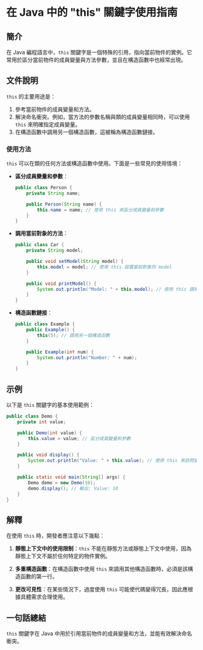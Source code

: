<!--
Meta Description: # 在 Java 中的 "this" 關鍵字使用指南 ## 簡介 在 Java 編程語言中，`this` 關鍵字是一個特殊的引用，指向當前物件的實例。它常用於區分當前物件的成員變量與方法參數，並且在構造函數中也經常出現。 ## 文件說明 `this` 的主要用途是： 1. 參考當前物件的成員變量和方...
Meta Keywords: public, model, value, java, demo
-->

# 在 Java 中的 "this" 關鍵字使用指南

## 簡介
在 Java 編程語言中，`this` 關鍵字是一個特殊的引用，指向當前物件的實例。它常用於區分當前物件的成員變量與方法參數，並且在構造函數中也經常出現。

## 文件說明
`this` 的主要用途是：
1. 參考當前物件的成員變量和方法。
2. 解決命名衝突。例如，當方法的參數名稱與類的成員變量相同時，可以使用 `this` 來明確指定成員變量。
3. 在構造函數中調用另一個構造函數，這被稱為構造函數鏈接。

### 使用方法
`this` 可以在類的任何方法或構造函數中使用。下面是一些常見的使用情境：

- **區分成員變量和參數**：
  ```java
  public class Person {
      private String name;

      public Person(String name) {
          this.name = name; // 使用 this 來區分成員變量和參數
      }
  }
  ```

- **調用當前對象的方法**：
  ```java
  public class Car {
      private String model;

      public void setModel(String model) {
          this.model = model; // 使用 this 設置當前對象的 model
      }

      public void printModel() {
          System.out.println("Model: " + this.model); // 使用 this 調用當前對象的 model
      }
  }
  ```

- **構造函數鏈接**：
  ```java
  public class Example {
      public Example() {
          this(5); // 調用另一個構造函數
      }

      public Example(int num) {
          System.out.println("Number: " + num);
      }
  }
  ```

## 示例
以下是 `this` 關鍵字的基本使用範例：

```java
public class Demo {
    private int value;

    public Demo(int value) {
        this.value = value; // 區分成員變量和參數
    }

    public void display() {
        System.out.println("Value: " + this.value); // 使用 this 來訪問當前對象的 value
    }

    public static void main(String[] args) {
        Demo demo = new Demo(10);
        demo.display(); // 輸出: Value: 10
    }
}
```

## 解釋
在使用 `this` 時，開發者應注意以下幾點：

1. **靜態上下文中的使用限制**：`this` 不能在靜態方法或靜態上下文中使用，因為靜態上下文不屬於任何特定的物件實例。
   
2. **多重構造函數**：在構造函數中使用 `this` 來調用其他構造函數時，必須是該構造函數的第一行。

3. **更改可見性**：在某些情況下，過度使用 `this` 可能使代碼變得冗長，因此應根據具體需求合理使用。

## 一句話總結
`this` 關鍵字在 Java 中用於引用當前物件的成員變量和方法，並能有效解決命名衝突。